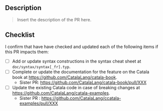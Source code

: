 ## Description

> Insert the description of the PR here.

## Checklist

I confirm that have have checked and updated each of the following items if this PR impacts them:

* [ ] Add or update syntax constructions in the syntax cheat sheet at `doc/syntax/syntax[_fr].typ`.
* [ ] Complete or update the documentation for the feature on the Catala book at https://github.com/CatalaLang/catala-book.
  * Sister PR: https://github.com/CatalaLang/catala-book/pull/XXX
* [ ] Update the existing Catala code in case of breaking changes at https://github.com/CatalaLang/catala-examples.
  * Sister PR : https://github.com/CatalaLang/ccatala-examples/pull/XXX
